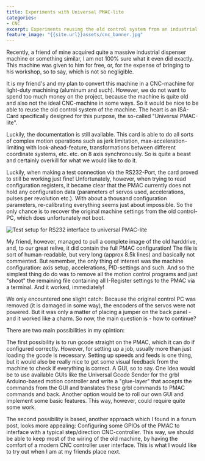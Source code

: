 ```yaml
---
title: Experiments with Universal PMAC-lite
categories:
- CNC
excerpt: Experiments reusing the old control system from an industrial dispenser machine to repurpose it as a hobby CNC-machine.
feature_image: "{{site.url}}assets/cnc_banner.jpg"
---
```


Recently, a friend of mine acquired quite a massive industrial dispenser machine or something similar, I am not 100% sure what it even did exactly. This machine was given to him for free, or, for the expense of bringing to his workshop, so to say, which is not so negligible.

It is my friend's and my plan to convert this machine in a CNC-machine for light-duty machining (aluminum and such). However, we do not want to spend too much
money on the project, because the machine is quite old and also not the ideal CNC-machine in some ways. So it would be nice to be able to reuse the old control system of the machine. The heart is an ISA-Card specifically designed for this purpose, the so-called "Universal PMAC-lite".

Luckily, the documentation is still available. This card is able to do all sorts of complex motion operations such as jerk limitation, max-acceleration-limiting with look-ahead-feature, transformations between different coordinate systems, etc. etc. on 8 axis synchronously. So is quite a beast and certainly overkill for what we would like to do it.

Luckily, when making a test connection via the RS232-Port, the card proved to still be working just fine! Unfortunately, however, when trying to read configuration registers, it became clear that the PMAC currently does not hold any configuration data (parameters of servos used, accelerations, pulses per revolution etc.). With about a thousand configuration parameters, re-calibrating everything seems just about impossible. So the only chance is to recover the original machine settings from the old control-PC, which does unfortunately not boot.

![Test setup for RS232 interface to universal PMAC-lite]({{site.url}}assets/pic/pmac.jpg)

My friend, however, managed to pull a complete image of the old harddrive, and, to our great relive, it did contain the full PMAC configuration! The file is sort of human-readable, but very long (approx 8.5k lines) and basically not commented. But remember, the only thing of interest was the machine configuration: axis setup, accelerations, PID-settings and such. And so the simplest thing do do was to remove all the motion control programs and just "shoot" the remaining file containing all I-Register settings to the PMAC via a terminal. And it worked, immediately!

We only encountered one slight catch: Because the original control PC was removed (it is damaged in some way), the encoders of the servos were not powered. But it was only a matter of placing a jumper on the back panel - and it worked like a charm. So now, the main question is - how to continue?

There are two main possibilities in my opintion:

The first possibility is to run gcode straight on the PMAC, which it can do if configured correctly. However, for setting up a job, usually more than just loading the gcode is necessary. Setting up speeds and feeds is one thing, but it would also be really nice to get some visual feedback from the machine to check if everything is correct. A GUI, so to say. One Idea would be to use available GUIs like the Universal Gcode Sender for the grbl Arduino-based motion controller and write a "glue-layer" that accepts the commands from the GUI and translates these grbl commands to PMAC commands and back. Another option would be to roll our own GUI and implement some basic features. This way, however, could require quite some work.

The second possibility is based, another approach which I found in a forum post, looks more appealing: Configuring some GPIOs of the PMAC to interface with a typical step/direction CNC-controller. This way, we should be able to keep most of the wiring of the old machine, by having the comfort of a modern CNC controller user interface. This is what I would like to try out when I am at my friends place next.



<!-- more -->
